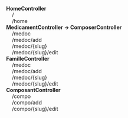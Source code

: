 **HomeController**  
&nbsp;&nbsp;&nbsp;&nbsp;/  
&nbsp;&nbsp;&nbsp;&nbsp;/home  
**MedicamentController -> ComposerController**  
&nbsp;&nbsp;&nbsp;&nbsp;/medoc  
&nbsp;&nbsp;&nbsp;&nbsp;/medoc/add  
&nbsp;&nbsp;&nbsp;&nbsp;/medoc/{slug}  
&nbsp;&nbsp;&nbsp;&nbsp;/medoc/{slug}/edit  
**FamilleController**  
&nbsp;&nbsp;&nbsp;&nbsp;/medoc  
&nbsp;&nbsp;&nbsp;&nbsp;/medoc/add  
&nbsp;&nbsp;&nbsp;&nbsp;/medoc/{slug}  
&nbsp;&nbsp;&nbsp;&nbsp;/medoc/{slug}/edit  
**ComposantController**  
&nbsp;&nbsp;&nbsp;&nbsp;/compo  
&nbsp;&nbsp;&nbsp;&nbsp;/compo/add  
&nbsp;&nbsp;&nbsp;&nbsp;/compo/{slug}/edit  
